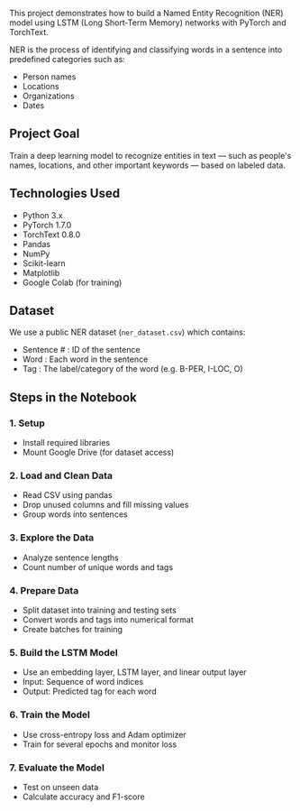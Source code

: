 

This project demonstrates how to build a Named Entity Recognition (NER) model using LSTM (Long Short-Term Memory) networks with PyTorch and TorchText.

NER is the process of identifying and classifying words in a sentence into predefined categories such as:
- Person names
- Locations
- Organizations
- Dates

## Project Goal
Train a deep learning model to recognize entities in text — such as people's names, locations, and other important keywords — based on labeled data.

## Technologies Used
- Python 3.x
- PyTorch 1.7.0
- TorchText 0.8.0
- Pandas
- NumPy
- Scikit-learn
- Matplotlib
- Google Colab (for training)

## Dataset
We use a public NER dataset (`ner_dataset.csv`) which contains:
- Sentence # : ID of the sentence
- Word       : Each word in the sentence
- Tag        : The label/category of the word (e.g. B-PER, I-LOC, O)

## Steps in the Notebook

### 1. Setup
- Install required libraries
- Mount Google Drive (for dataset access)

### 2. Load and Clean Data
- Read CSV using pandas
- Drop unused columns and fill missing values
- Group words into sentences

### 3. Explore the Data
- Analyze sentence lengths
- Count number of unique words and tags

### 4. Prepare Data
- Split dataset into training and testing sets
- Convert words and tags into numerical format
- Create batches for training

### 5. Build the LSTM Model
- Use an embedding layer, LSTM layer, and linear output layer
- Input: Sequence of word indices
- Output: Predicted tag for each word

### 6. Train the Model
- Use cross-entropy loss and Adam optimizer
- Train for several epochs and monitor loss

### 7. Evaluate the Model
- Test on unseen data
- Calculate accuracy and F1-score


